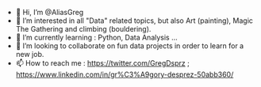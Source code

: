 - 👋 Hi, I’m @AliasGreg
- 👀 I’m interested in all "Data" related topics, but also Art (painting), Magic The Gathering and climbing (bouldering).
- 🌱 I’m currently learning : Python, Data Analysis ...
- 💞️ I’m looking to collaborate on fun data projects in order to learn for a new job.
- 📫 How to reach me : https://twitter.com/GregDsprz ; https://www.linkedin.com/in/gr%C3%A9gory-desprez-50abb360/

<!---
AliasGreg/AliasGreg is a ✨ special ✨ repository because its `README.md` (this file) appears on your GitHub profile.
You can click the Preview link to take a look at your changes.
--->
